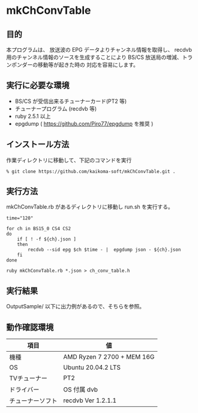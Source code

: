 # mkChConvTable

## 目的

本プログラムは、
放送波の EPG データよりチャンネル情報を取得し、
recdvb 用のチャンネル情報のソースを生成することにより
 BS/CS 放送局の増減、トランポンダーの移動等が起きた時の
対応を容易にします。


## 実行に必要な環境

* BS/CS が受信出来るチューナーカード(PT2 等)
* チューナープログラム (recdvb 等)
* ruby   2.5.1 以上
* epgdump ( https://github.com/Piro77/epgdump を推奨 )

## インストール方法

作業ディレクトリに移動して、下記のコマンドを実行

```
% git clone https://github.com/kaikoma-soft/mkChConvTable.git .
```

## 実行方法

mkChConvTable.rb があるディレクトリに移動し run.sh を実行する。
```
time="120"

for ch in BS15_0 CS4 CS2
do
    if [ ! -f ${ch}.json ]
    then
        recdvb --sid epg $ch $time - |  epgdump json - ${ch}.json
    fi
done

ruby mkChConvTable.rb *.json > ch_conv_table.h
```

## 実行結果

OutputSample/ 以下に出力例があるので、そちらを参照。


## 動作確認環境

|   項目       |       値            |
|--------------|---------------------|
| 機種         |  AMD Ryzen 7 2700 + MEM 16G |
| OS           |  Ubuntu 20.04.2 LTS |
| TVチューナー |  PT2
| ドライバー   |  OS 付属 dvb
| チューナーソフト |  recdvb  Ver 1.2.1.1
